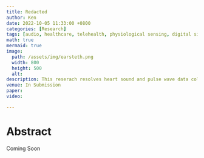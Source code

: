 ```yaml
---
title: Redacted
author: Ken
date: 2022-10-05 11:33:00 +0800
categories: [Research]
tags: [audio, healthcare, telehealth, physiological sensing, digital signal processing, deep learning]
math: true
mermaid: true
image:
  path: /assets/img/earsteth.png
  width: 800
  height: 500
  alt: 
description: This reserach resolves heart sound and pulse wave data collected by a microphone placed in the occluded ear canal into a phonocardiagram.
venue: In Submission
paper:  
video: 

---
```


# Abstract
Coming Soon

